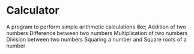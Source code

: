 # Calculator
A program to perform simple arithmetic calculations like;
Addition of two numbers
Difference between two numbers
Multiplication of two numbers
Division between two numbers
Squaring a number and 
Square roots of a number
